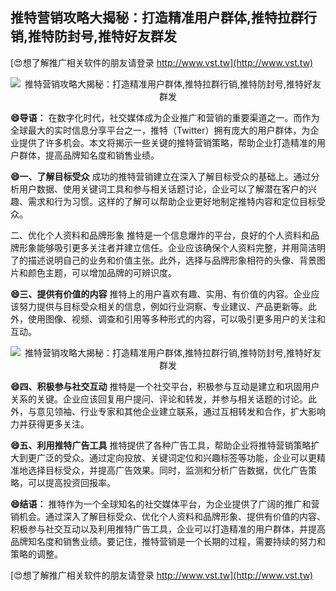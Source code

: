 ## **推特营销攻略大揭秘：打造精准用户群体,推特拉群行销,推特防封号,推特好友群发**

[😍想了解推广相关软件的朋友请登录 http://www.vst.tw](http://www.vst.tw)

 <center><img src="https://vst.tw/MP4/tuiguang/png/8.png" alt="推特营销攻略大揭秘：打造精准用户群体,推特拉群行销,推特防封号,推特好友群发"></center>

**😄导语：**
在数字化时代，社交媒体成为企业推广和营销的重要渠道之一。而作为全球最大的实时信息分享平台之一，推特（Twitter）拥有庞大的用户群体，为企业提供了许多机会。本文将揭示一些关键的推特营销策略，帮助企业打造精准的用户群体，提高品牌知名度和销售业绩。

**😄一、了解目标受众**
成功的推特营销建立在深入了解目标受众的基础上。通过分析用户数据、使用关键词工具和参与相关话题讨论，企业可以了解潜在客户的兴趣、需求和行为习惯。这样的了解可以帮助企业更好地制定推特内容和定位目标受众。

二、优化个人资料和品牌形象
推特是一个信息爆炸的平台，良好的个人资料和品牌形象能够吸引更多关注者并建立信任。企业应该确保个人资料完整，并用简洁明了的描述说明自己的业务和价值主张。此外，选择与品牌形象相符的头像、背景图片和颜色主题，可以增加品牌的可辨识度。

**😄三、提供有价值的内容**
推特上的用户喜欢有趣、实用、有价值的内容。企业应该努力提供与目标受众相关的信息，例如行业洞察、专业建议、产品更新等。此外，使用图像、视频、调查和引用等多种形式的内容，可以吸引更多用户的关注和互动。

 <center><img src="https://vst.tw/MP4/tuiguang/png/7.png" alt="推特营销攻略大揭秘：打造精准用户群体,推特拉群行销,推特防封号,推特好友群发"></center>

**😄四、积极参与社交互动**
推特是一个社交平台，积极参与互动是建立和巩固用户关系的关键。企业应该回复用户提问、评论和转发，并参与相关话题的讨论。此外，与意见领袖、行业专家和其他企业建立联系，通过互相转发和合作，扩大影响力并获得更多关注。

**😄五、利用推特广告工具**
推特提供了各种广告工具，帮助企业将推特营销策略扩大到更广泛的受众。通过定向投放、关键词定位和兴趣标签等功能，企业可以更精准地选择目标受众，并提高广告效果。同时，监测和分析广告数据，优化广告策略，可以提高投资回报率。

**😄结语：**
推特作为一个全球知名的社交媒体平台，为企业提供了广阔的推广和营销机会。通过深入了解目标受众、优化个人资料和品牌形象、提供有价值的内容、积极参与社交互动以及利用推特广告工具，企业可以打造精准的用户群体，并提高品牌知名度和销售业绩。要记住，推特营销是一个长期的过程，需要持续的努力和策略的调整。

[😍想了解推广相关软件的朋友请登录 http://www.vst.tw](http://www.vst.tw)



